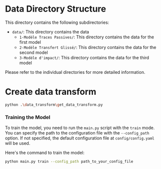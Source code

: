 # Data Directory Structure

This directory contains the following subdirectories:


- `data/`: This directory contains the data
    - `1-Modèle Traces Passives/`: This directory contains the data for the first model
    - `2-Modèle Transfert Glissé/`: This directory contains the data for the second model
    - `3-Modèle d'impact/`: This directory contains the data for the third model
       

Please refer to the individual directories for more detailed information.

# Create data transform
```bash
python .\data_transform\get_data_transform.py
```

### Training the Model

To train the model, you need to run the `main.py` script with the `train` mode. You can specify the path to the configuration file with the `--config_path` option. If not specified, the default configuration file at `config/config.yaml` will be used.

Here's the command to train the model:

```bash
python main.py train --config_path path_to_your_config_file
